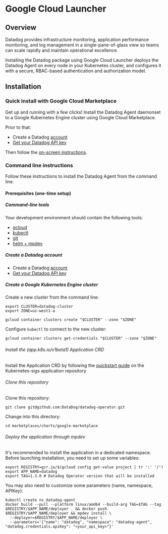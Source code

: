 # Google Cloud Launcher

## Overview

Datadog provides infrastructure monitoring, application performance monitoring, and log management in a single-pane-of-glass view so teams can scale rapidly and maintain operational excellence.

Installing the Datadog package using Google Cloud Launcher deploys the Datadog Agent on every node in your Kubernetes cluster, and configures it with a secure, RBAC-based authentication and authorization model.

## Installation

### Quick install with Google Cloud Marketplace

Get up and running with a few clicks! Install the Datadog Agent daemonset to a
Google Kubernetes Engine cluster using Google Cloud Marketplace.

Prior to that:

- Create a Datadog [account](https://www.datadoghq.com/)
- [Get your Datadog API key](https://app.datadoghq.com/organization-settings/api-keys)

Then follow the [on-screen instructions](https://console.cloud.google.com/marketplace/details/datadog-saas/datadog).

### Command line instructions

Follow these instructions to install the Datadog Agent from the command line.

#### Prerequisites (one-time setup)

##### Command-line tools

Your development environment should contain the following tools:

- [gcloud](https://cloud.google.com/sdk/gcloud/)
- [kubectl](https://kubernetes.io/docs/reference/kubectl/overview/)
- [git](https://git-scm.com/book/en/v2/Getting-Started-Installing-Git)
- [helm + mpdev](https://github.com/GoogleCloudPlatform/marketplace-k8s-app-tools/blob/master/docs/tool-prerequisites.md)

##### Create a Datadog account

- Create a Datadog [account](https://www.datadoghq.com/)
- [Get your Datadog API key](https://app.datadoghq.com/organization-settings/api-keys)

##### Create a Google Kubernetes Engine cluster

Create a new cluster from the command line:

```shell
export CLUSTER=datadog-cluster
export ZONE=us-west1-a

gcloud container clusters create "$CLUSTER" --zone "$ZONE"
```

Configure `kubectl` to connect to the new cluster:

```shell
gcloud container clusters get-credentials "$CLUSTER" --zone "$ZONE"
```


###### Install the (app.k8s.io/v1beta1) Application CRD


Install the Application CRD by following the [quickstart guide](https://github.com/kubernetes-sigs/application/blob/master/docs/quickstart.md) on the Kubernetes-sigs application repository


###### Clone this repository

Clone this repository:

```shell
git clone git@github.com:DataDog/datadog-operator.git
```

Change into this directory:

```shell
cd marketplaces/charts/google-marketplace
```

###### Deploy the application through mpdev

It's recommended to install the application in a dedicated namespace.
Before launching installation, you need to set up some variables:

```
export REGISTRY=gcr.io/$(gcloud config get-value project | tr ':' '/')
export APP_NAME=datadog
export TAG=1.3.0 # Datadog Operator version that will be installed
```

You may also need to customize some parameters (name, namespace, APIKey):

```
kubectl create ns datadog-agent
docker build --pull --platform linux/amd64 --build-arg TAG=$TAG --tag $REGISTRY/$APP_NAME/deployer . && docker push $REGISTRY/$APP_NAME/deployer && mpdev install \
  --deployer=$REGISTRY/$APP_NAME/deployer \
  --parameters='{"name": "datadog", "namespace": "datadog-agent", "datadog.credentials.apiKey": "<your_api_key>"}'
```
